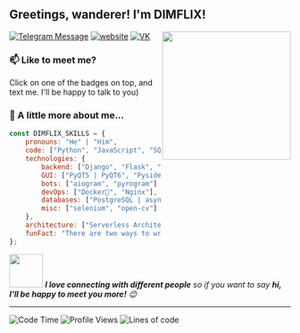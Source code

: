 <h2> Greetings, wanderer! I'm DIMFLIX!</h2>
<img align='right' src="https://media.giphy.com/media/M9gbBd9nbDrOTu1Mqx/giphy.gif" width="230">

[![Telegram Message](https://img.shields.io/badge/Telegram-2CA5E0?style=for-the-badge&logo=telegram&logoColor=white)](https://t.me/dimflix_official)
[![website](https://img.shields.io/badge/website-000000?style=for-the-badge&logo=About.me&logoColor=white&link=https://dimflix.me/)](https://dimflix.me/)
[![VK](https://img.shields.io/badge/вконтакте-%232E87FB.svg?&style=for-the-badge&logo=vk&logoColor=white)](https://vk.com/dimflix_official)

### 📫 Like to meet me?

Click on one of the badges on top, and text me. I'll be happy to talk to you)


### 👻 A little more about me...  

```javascript
const DIMFLIX_SKILLS = {
    pronouns: "He" | "Him",
    code: ["Python", "JavaScript", "SQL"],
    technologies: {
        backend: ["Django", "Flask", "aiohttp"],
        GUI: ["PyQT5 | PyQT6", "Pyside2 | Pyside6"]
        bots: ["aiogram", "pyrogram"]
        devOps: ["Docker🐳", "Nginx"],
        databases: ["PostgreSQL | asyncpg", "MongoDB", "SQLite | aiosqlite"],
        misc: ["selenium", "open-cv"]
    },
    architecture: ["Serverless Architecture", "Progressive web applications", "Single page applications"],
    funFact: "There are two ways to write error-free programs; only the third one works"
};
```

<img src="https://media.giphy.com/media/LnQjpWaON8nhr21vNW/giphy.gif" width="60"> <em><b>I love connecting with different people</b> so if you want to say <b>hi, I'll be happy to meet you more!</b> 😊</em>

---
<!--START_SECTION:waka-->
![Code Time](http://img.shields.io/badge/Code%20Time-2%2C335%20hrs%2044%20mins-blue)
![Profile Views](http://img.shields.io/badge/Profile%20Views-1702-blue)
![Lines of code](https://img.shields.io/badge/From%20Hello%20World%20I%27ve%20Written-4.8%20million%20lines%20of%20code-blue)
